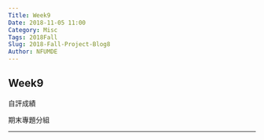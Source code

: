 ```yaml
---
Title: Week9
Date: 2018-11-05 11:00
Category: Misc
Tags: 2018Fall
Slug: 2018-Fall-Project-Blog8
Author: NFUMDE
---
```



<!-- PELICAN_END_SUMMARY -->

Week9
----

自評成績

期末專題分組

----




